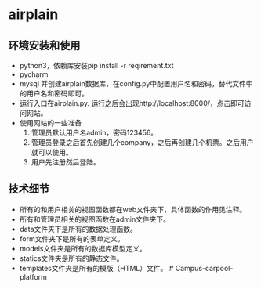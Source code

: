 # airplain

## 环境安装和使用
 
 * python3，依赖库安装pip install -r reqirement.txt
 * pycharm
 * mysql 并创建airplain数据库，在config.py中配置用户名和密码，替代文件中的用户名和密码即可。
 * 运行入口在airplain.py. 运行之后会出现http://localhost:8000/，点击即可访问网站。
 * 使用网站的一些准备
    1. 管理员默认用户名admin，密码123456。
    2. 管理员登录之后首先创建几个company，之后再创建几个机票。之后用户就可以使用。
    3. 用户先注册然后登陆。
    
## 技术细节
 
 * 所有的和用户相关的视图函数都在web文件夹下，具体函数的作用见注释。
 * 所有和管理员相关的视图函数在admin文件夹下。
 * data文件夹下是所有的数据处理函数。
 * form文件夹下是所有的表单定义。
 * models文件夹是所有的数据库模型定义。
 * statics文件夹是所有的静态文件。
 * templates文件夹是所有的模版（HTML）文件。
 #   C a m p u s - c a r p o o l - p l a t f o r m  
 